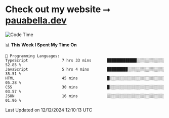 # Check out my website ⭢ [pauabella.dev](https://pauabella.dev)

<!--START_SECTION:waka-->
![Code Time](http://img.shields.io/badge/Code%20Time-3%2C962%20hrs%2012%20mins-blue)

📊 **This Week I Spent My Time On** 

```text
💬 Programming Languages: 
TypeScript               7 hrs 33 mins       █████████████░░░░░░░░░░░░   52.85 % 
JavaScript               5 hrs 4 mins        █████████░░░░░░░░░░░░░░░░   35.51 % 
HTML                     45 mins             █░░░░░░░░░░░░░░░░░░░░░░░░   05.28 % 
CSS                      30 mins             █░░░░░░░░░░░░░░░░░░░░░░░░   03.57 % 
JSON                     16 mins             ░░░░░░░░░░░░░░░░░░░░░░░░░   01.96 % 
```


 Last Updated on 12/12/2024 12:10:13 UTC
<!--END_SECTION:waka-->
